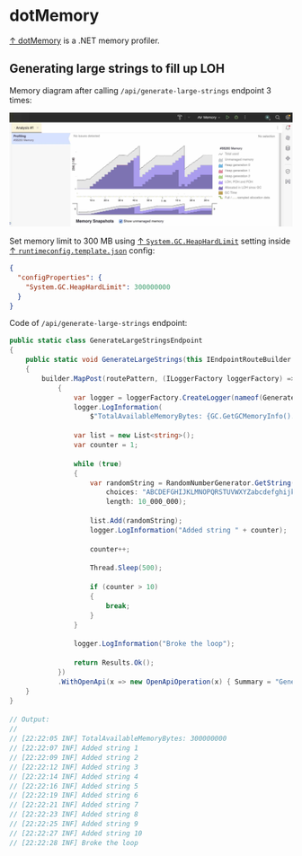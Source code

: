 # dotMemory

[↑ dotMemory](https://www.jetbrains.com/dotmemory) is a .NET memory profiler.

## Generating large strings to fill up LOH

Memory diagram after calling `/api/generate-large-strings` endpoint 3 times:

<img src="images/dotmemory-large-strings.jpg" alt="Memory diagram" />

Set memory limit to 300 MB using [↑ `System.GC.HeapHardLimit`](https://learn.microsoft.com/en-us/dotnet/core/runtime-config/garbage-collector#heap-limit) setting inside [↑ `runtimeconfig.template.json`](https://learn.microsoft.com/en-us/dotnet/core/runtime-config/#runtimeconfigjson) config:

```json
{
  "configProperties": {
    "System.GC.HeapHardLimit": 300000000
  }
}
```

Code of `/api/generate-large-strings` endpoint:

```csharp
public static class GenerateLargeStringsEndpoint
{
    public static void GenerateLargeStrings(this IEndpointRouteBuilder builder, string routePattern)
    {
        builder.MapPost(routePattern, (ILoggerFactory loggerFactory) =>
            {
                var logger = loggerFactory.CreateLogger(nameof(GenerateLargeStringsEndpoint));
                logger.LogInformation(
                    $"TotalAvailableMemoryBytes: {GC.GetGCMemoryInfo().TotalAvailableMemoryBytes}");

                var list = new List<string>();
                var counter = 1;

                while (true)
                {
                    var randomString = RandomNumberGenerator.GetString(
                        choices: "ABCDEFGHIJKLMNOPQRSTUVWXYZabcdefghijklmnopqrstuvwxyz0123456789",
                        length: 10_000_000);

                    list.Add(randomString);
                    logger.LogInformation("Added string " + counter);

                    counter++;

                    Thread.Sleep(500);

                    if (counter > 10)
                    {
                        break;
                    }
                }

                logger.LogInformation("Broke the loop");

                return Results.Ok();
            })
            .WithOpenApi(x => new OpenApiOperation(x) { Summary = "Generate large strings" });
    }
}

// Output:
// 
// [22:22:05 INF] TotalAvailableMemoryBytes: 300000000
// [22:22:07 INF] Added string 1
// [22:22:09 INF] Added string 2
// [22:22:12 INF] Added string 3
// [22:22:14 INF] Added string 4
// [22:22:16 INF] Added string 5
// [22:22:19 INF] Added string 6
// [22:22:21 INF] Added string 7
// [22:22:23 INF] Added string 8
// [22:22:25 INF] Added string 9
// [22:22:27 INF] Added string 10
// [22:22:28 INF] Broke the loop
```
